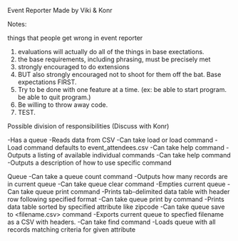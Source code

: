 Event Reporter
Made by Viki & Konr


Notes:

things that people get wrong in event reporter
1. evaluations will actually do all of the things in base exectations.
2. the base requirements, including phrasing, must be precisely met
3. strongly encouraged to do extensions
4. BUT also strongly encouraged not to shoot for them off the bat. Base expectations FIRST.
5. Try to be done with one feature at a time. (ex: be able to start program. be able to quit program.)
6. Be willing to throw away code.
7. TEST.

Possible division of responsibilities
(Discuss with Konr)

-Has a queue
-Reads data from CSV
-Can take load or load <filename> command
-Load command defaults to event_attendees.csv
-Can take help command
-Outputs a listing of available individual commands
-Can take help <command> command
-Outputs a description of how to use specific command

Queue
  -Can take a queue count command
    -Outputs how many records are in current queue
  -Can take queue clear command
    -Empties current queue
  -Can take queue print command
    -Prints tab-delimited data table with header row following specified format
  -Can take queue print by <attribute> command
    -Prints data table sorted by specified attribute like zipcode
  -Can take queue save to <filename.csv> command
    -Exports current queue to specfied filename as a CSV with headers.
  -Can take find <attribute> <criteria> command
    -Loads queue with all records matching criteria for given attribute
